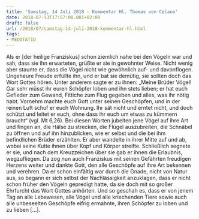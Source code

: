 ```yaml
---
title: 'Samstag, 14 Juli 2018 : Kommentar Hl. Thomas von Celano'
date: 2018-07-13T17:57:00.001+02:00
draft: false
url: /2018/07/samstag-14-juli-2018-kommentar-hl.html
tags: 
- MEDITATIO
---
```


Als er \[der heilige Franziskus\] schon ziemlich nahe bei den Vögeln war und sah, dass sie ihn erwarteten, grüßte er sie in gewohnter Weise. Nicht wenig aber staunte er, dass die Vögel nicht wie gewöhnlich auf- und davonflogen. Ungeheure Freude erfüllte ihn, und er bat sie demütig, sie sollten doch das Wort Gottes hören. Unter anderem sagte er zu ihnen: „Meine Brüder Vögel! Gar sehr müsst ihr euren Schöpfer loben und ihn stets lieben; er hat euch Gefieder zum Gewand, Fittiche zum Flug gegeben und alles, was ihr nötig habt. Vornehm machte euch Gott unter seinen Geschöpfen, und in der reinen Luft schuf er euch Wohnung. Ihr sät nicht und erntet nicht, und doch schützt und leitet er euch, ohne dass ihr euch um etwas zu kümmern braucht“ (vgl. Mt 6,26). Bei diesen Worten jubelten jene Vögel auf ihre Art und fingen an, die Hälse zu strecken, die Flügel auszubreiten, die Schnäbel zu öffnen und auf ihn hinzublicken, wie er selbst und die bei ihm befindlichen Brüder erzählten. Er aber wandelte in ihrer Mitte auf und ab, wobei seine Kutte ihnen über Kopf und Körper streifte. Schließlich segnete er sie, und nach dem Kreuzzeichen über sie gab er ihnen die Erlaubnis, wegzufliegen. Da zog nun auch Franziskus mit seinen Gefährten freudigen Herzens weiter und dankte Gott, den alle Geschöpfe auf ihre Art bekennen und verehren. Da er schon einfältig war durch die Gnade, nicht von Natur aus, so begann er sich selbst der Nachlässigkeit anzuklagen, dass er nicht schon früher den Vögeln gepredigt hatte, da sie doch mit so großer Ehrfurcht das Wort Gottes anhörten. Und so geschah es, dass er von jenem Tag an alle Lebewesen, alle Vögel und alle kriechenden Tiere sowie auch alle unbeseelten Geschöpfe eifrig ermahnte, ihren Schöpfer zu loben und zu lieben \[…\].